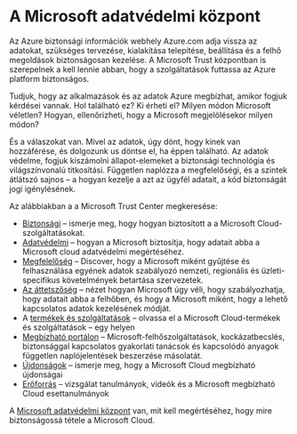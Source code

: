 <properties
   pageTitle="A Microsoft adatvédelmi központ |} Microsoft Azure"
   description="A Microsoft Trust központ biztos lehet benne, hogy a biztonságos-e az Azure platform, a szolgáltatások futtatható kell az adatokat tartalmazza."
   services="security"
   documentationCenter="na"
   authors="TomShinder"
   manager="MBaldwin"
   editor="TomSh"/>

<tags
   ms.service="security"
   ms.devlang="na"
   ms.topic="article"
   ms.tgt_pltfrm="na"
   ms.workload="na"
   ms.date="08/09/2016"
   ms.author="terrylan"/>

# <a name="microsoft-trust-center"></a>A Microsoft adatvédelmi központ

Az Azure biztonsági információk webhely Azure.com adja vissza az adatokat, szükséges tervezése, kialakítása telepítése, beállítása és a felhő megoldások biztonságosan kezelése. A Microsoft Trust központban is szerepelnek a kell lennie abban, hogy a szolgáltatások futtassa az Azure platform biztonságos.

Tudjuk, hogy az alkalmazások és az adatok Azure megbízhat, amikor fogjuk kérdései vannak. Hol található ez? Ki érheti el? Milyen módon Microsoft véletlen? Hogyan, ellenőrizheti, hogy a Microsoft megjelölésekor milyen módon?

És a válaszokat van. Mivel az adatok, úgy dönt, hogy kinek van hozzáférése, és dolgozunk us döntse el, ha éppen található. Az adatok védelme, fogjuk kiszámolni állapot-elemeket a biztonsági technológia és világszínvonalú titkosítási. Független naplózza a megfelelőségi, és a szintek átlátszó sajnos – a hogyan kezelje a azt az ügyfél adatait, a kód biztonságát jogi igénylésének.

Az alábbiakban a a Microsoft Trust Center megkeresése:

- [Biztonsági](https://aka.ms/tcsecurity) – ismerje meg, hogy hogyan biztosított a a Microsoft Cloud-szolgáltatásokat.
- [Adatvédelmi](https://aka.ms/tcprivacy) – hogyan a Microsoft biztosítja, hogy adatait abba a Microsoft cloud adatvédelmi megértéséhez.
- [Megfelelőség](https://aka.ms/tccompliance) – Discover, hogy a Microsoft miként gyűjtése és felhasználása egyének adatok szabályozó nemzeti, regionális és üzleti-specifikus követelmények betartása szervezetek.
- [Az áttetszőség](https://aka.ms/tctransparency) – nézet hogyan Microsoft úgy véli, hogy szabályozhatja, hogy adatait abba a felhőben, és hogy a Microsoft miként, hogy a lehető kapcsolatos adatok kezelésének módját.
- A [termékek és szolgáltatások](https://aka.ms/tcproductsservices) – olvassa el a Microsoft Cloud-termékek és szolgáltatások – egy helyen
- [Megbízható portálon](https://aka.ms/tcservicetrportal) – Microsoft-felhőszolgáltatások, kockázatbecslés, biztonsággal kapcsolatos gyakorlati tanácsok és kapcsolódó anyagok független naplójelentések beszerzése másolatát.
- [Újdonságok](https://aka.ms/tcwhatsnew) – ismerje meg, hogy a Microsoft Cloud megbízható újdonságai
- [Erőforrás](https://aka.ms/tcresources) – vizsgálat tanulmányok, videók és a Microsoft megbízható Cloud esettanulmányok

A [Microsoft adatvédelmi központ](https://www.microsoft.com/trustcenter) van, mit kell megértéséhez, hogy mire biztonságossá tétele a Microsoft Cloud.
